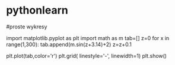 # pythonlearn
#proste wykresy

import matplotlib.pyplot as plt
import math as m
tab=[]
z=0
for x in range(1,300):
    tab.append(m.sin(z+3.14)+2)
    z=z+0.1

plt.plot(tab,color='r')
plt.grid( linestyle='-', linewidth=1)
plt.show()
